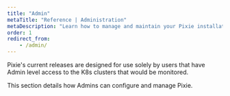 ```yaml
---
title: "Admin"
metaTitle: "Reference | Administration"
metaDescription: "Learn how to manage and maintain your Pixie installation."
order: 1
redirect_from:
    - /admin/ 
---
```


Pixie's current releases are designed for use solely by users that have Admin level access to the K8s clusters that would be monitored.

This section details how Admins can configure and manage Pixie.
